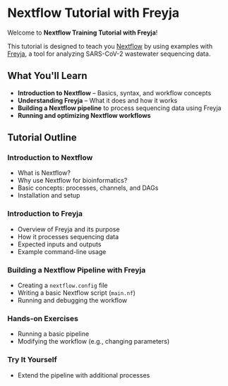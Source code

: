 # **Nextflow Tutorial with Freyja**

Welcome to **Nextflow Training Tutorial with Freyja**! 

This tutorial is designed to teach you [Nextflow](https://www.nextflow.io/docs/latest/overview.html) by using examples with [Freyja](https://andersen-lab.github.io/Freyja/index.html#), a tool for analyzing SARS-CoV-2 wastewater sequencing data.

## **What You'll Learn**
- **Introduction to Nextflow** – Basics, syntax, and workflow concepts
- **Understanding Freyja** – What it does and how it works
- **Building a Nextflow pipeline** to process sequencing data using Freyja
- **Running and optimizing Nextflow workflows**

## **Tutorial Outline**

### **Introduction to Nextflow**
- What is Nextflow?
- Why use Nextflow for bioinformatics?
- Basic concepts: processes, channels, and DAGs
- Installation and setup

### **Introduction to Freyja**
- Overview of Freyja and its purpose
- How it processes sequencing data
- Expected inputs and outputs
- Example command-line usage

### **Building a Nextflow Pipeline with Freyja**
- Creating a `nextflow.config` file
- Writing a basic Nextflow script (`main.nf`)
- Running and debugging the workflow

### **Hands-on Exercises**
- Running a basic pipeline
- Modifying the workflow (e.g., changing parameters)

### **Try It Yourself**  
- Extend the pipeline with additional processes
